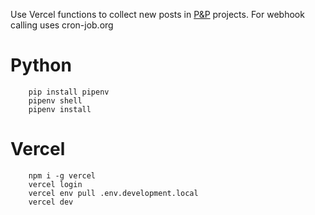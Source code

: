 Use Vercel functions to collect new posts in [P&P](https://www.puttyandpaint.com/) projects.
For webhook calling uses cron-job.org

# Python
```shell
    pip install pipenv
    pipenv shell
    pipenv install
```

# Vercel
```shell
    npm i -g vercel
    vercel login
    vercel env pull .env.development.local
    vercel dev
```